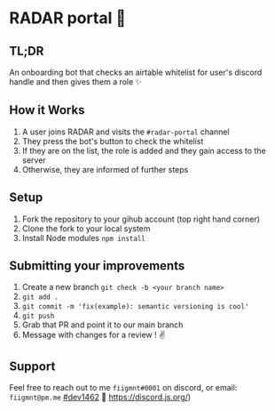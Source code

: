 # RADAR portal 🤖

## TL;DR

An onboarding bot that checks an airtable whitelist for user's discord handle and then gives them a role  ✨

## How it Works

1. A user joins RADAR and visits the `#radar-portal` channel
2. They press the bot's button to check the whitelist
3. If they are on the list, the role is added and they gain access to the server
4. Otherwise, they are informed of further steps

## Setup

1. Fork the repository to your gihub account (top right hand corner)
2. Clone the fork to your local system
3. Install Node modules `npm install`

## Submitting your improvements

1. Create a new branch `git check -b <your branch name>`
2. `git add .`
3. `git commit -m 'fix(example): semantic versioning is cool'`
4. `git push`
5. Grab that PR and point it to our main branch
6. Message with changes for a review ! :v:

## Support

Feel free to reach out to me `fiigmnt#0001` on discord, or email: `fiigmnt@pm.me`  [#dev1462](https://twitter.com/fiigmnt) 🤙 https://discord.js.org/)
